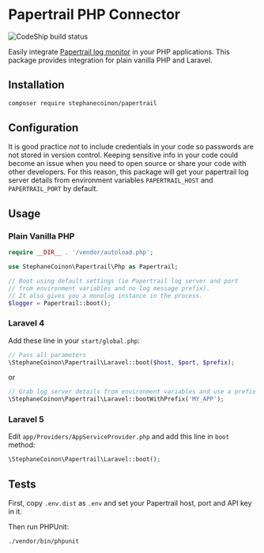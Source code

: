 # Papertrail PHP Connector

![CodeShip build status](https://codeship.com/projects/31e0e160-6306-0133-32b6-62dbb5275a9f/status?branch=master)

Easily integrate [Papertrail log monitor](https://papertrailapp.com) in your PHP applications. This package provides integration for plain vanilla PHP and Laravel.

## Installation

```bash
composer require stephanecoinon/papertrail
```

## Configuration

It is good practice *not* to include credentials in your code so passwords are not stored in version control. Keeping sensitive info in your code could become an issue when you need to open source or share your code with other developers. For this reason, this package will get your papertrail log server details from environment variables `PAPERTRAIL_HOST` and `PAPERTRAIL_PORT` by default.

## Usage

### Plain Vanilla PHP

```php
require __DIR__ . '/vendor/autoload.php';

use StephaneCoinon\Papertrail\Php as Papertrail;

// Boot using default settings (ie Papertrail log server and port
// from environment variables and no log message prefix).
// It also gives you a monolog instance in the process.
$logger = Papertrail::boot();
```

### Laravel 4
Add these line in your `start/global.php`:

```php
// Pass all parameters
\StephaneCoinon\Papertrail\Laravel::boot($host, $port, $prefix);
```

or

```php
// Grab log server details from environment variables and use a prefix
\StephaneCoinon\Papertrail\Laravel::bootWithPrefix('MY_APP');
```


### Laravel 5
Edit `app/Providers/AppServiceProvider.php` and add this line in `boot` method:
```php
\StephaneCoinon\Papertrail\Laravel::boot();
```

## Tests

First, copy ```.env.dist``` as ```.env``` and set your Papertrail host, port and API key in it.

Then run PHPUnit:

```bash
./vendor/bin/phpunit
```
